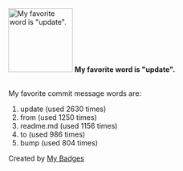 <img src="https://my-badges.github.io/my-badges/favorite-word.png" alt="My favorite word is &quot;update&quot;." title="My favorite word is &quot;update&quot;." width="128">
<strong>My favorite word is &quot;update&quot;.</strong>
<br><br>

My favorite commit message words are:

1. update (used 2630 times)
2. from (used 1250 times)
3. readme.md (used 1156 times)
4. to (used 986 times)
5. bump (used 804 times)


Created by <a href="https://github.com/my-badges/my-badges">My Badges</a>